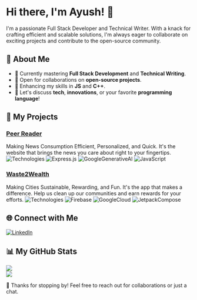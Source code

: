 # Hi there, I'm Ayush! 👋

I'm a passionate Full Stack Developer and Technical Writer. With a knack for crafting efficient and scalable solutions, I'm always eager to collaborate on exciting projects and contribute to the open-source community.

## 🚀 About Me
- 🔭 Currently mastering **Full Stack Development** and **Technical Writing**.
- 👯 Open for collaborations on **open-source projects**.
- 🌱 Enhancing my skills in **JS** and **C++**.
- 💬 Let's discuss **tech**, **innovations**, or your favorite **programming language**!

## 🎯 My Projects

### [Peer Reader](https://github.com/ayushmokal/peerreader)
Making News Consumption Efficient, Personalized, and Quick. It's the website that brings the news you care about right to your fingertips.
![Technologies](https://img.shields.io/badge/Node.js-FFFFFF?style=for-the-badge&logo=Node.js) ![Express.js](https://img.shields.io/badge/Express.js-FFFFFF?style=for-the-badge&logo=Express.js) ![GoogleGenerativeAI](https://img.shields.io/badge/GoogleGenerativeAI-FFFFFF?style=for-the-badge) ![JavaScript](https://img.shields.io/badge/JavaScript-FFFFFF?style=for-the-badge&logo=JavaScript)

### [Waste2Wealth](https://github.com/teamcentennials/Waste2Wealth)
Making Cities Sustainable, Rewarding, and Fun. It's the app that makes a difference. Help us clean up our communities and earn rewards for your efforts.
![Technologies](https://img.shields.io/badge/Kotlin-FFFFFF?style=for-the-badge&logo=Kotlin) ![Firebase](https://img.shields.io/badge/Firebase-FFFFFF?style=for-the-badge&logo=Firebase) ![GoogleCloud](https://img.shields.io/badge/GoogleCloud-FFFFFF?style=for-the-badge&logo=GoogleCloud) ![JetpackCompose](https://img.shields.io/badge/JetpackCompose-FFFFFF?style=for-the-badge&logo=JetpackCompose)



## 🌐 Connect with Me
[![LinkedIn](https://img.shields.io/badge/LinkedIn-0077B5?style=for-the-badge&logo=linkedin&logoColor=white)](https://www.linkedin.com/in/ayushmokal/)

## 📊 My GitHub Stats
![](https://github-readme-stats.vercel.app/api?username=ayushmokal&theme=dark&hide_border=false&include_all_commits=true&count_private=true)<br/>
![](https://github-readme-streak-stats.herokuapp.com/?user=ayushmokal&theme=dark&hide_border=false)<br/>

🎉 Thanks for stopping by! Feel free to reach out for collaborations or just a chat.

